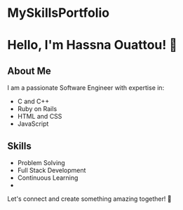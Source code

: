 # MySkillsPortfolio

# Hello, I'm Hassna Ouattou! 👋

## About Me

I am a passionate Software Engineer with expertise in:

- C and C++
- Ruby on Rails
- HTML and CSS
- JavaScript

## Skills

- Problem Solving
- Full Stack Development
- Continuous Learning
- 
 Let's connect and create something amazing together! 🚀
